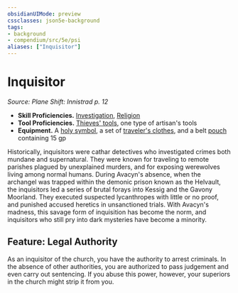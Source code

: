```yaml
---
obsidianUIMode: preview
cssclasses: json5e-background
tags:
- background
- compendium/src/5e/psi
aliases: ["Inquisitor"]
---
```

# Inquisitor
*Source: Plane Shift: Innistrad p. 12*  

- **Skill Proficiencies.** [Investigation](/Systems/5e/rules/skills.md#Investigation), [Religion](/Systems/5e/rules/skills.md#Religion)  
- **Tool Proficiencies.** [Thieves' tools](/Systems/5e/items/thieves-tools.md), one type of artisan's tools  
- **Equipment.** A [holy symbol](/Systems/5e/items/holy-symbol.md), a set of [traveler's clothes](/Systems/5e/items/travelers-clothes.md), and a belt [pouch](/Systems/5e/items/pouch.md) containing 15 gp  

Historically, inquisitors were cathar detectives who investigated crimes both mundane and supernatural. They were known for traveling to remote parishes plagued by unexplained murders, and for exposing werewolves living among normal humans. During Avacyn's absence, when the archangel was trapped within the demonic prison known as the Helvault, the inquisitors led a series of brutal forays into Kessig and the Gavony Moorland. They executed suspected lycanthropes with little or no proof, and punished accused heretics in unsanctioned trials. With Avacyn's madness, this savage form of inquisition has become the norm, and inquisitors who still pry into dark mysteries have become a minority.

## Feature: Legal Authority

As an inquisitor of the church, you have the authority to arrest criminals. In the absence of other authorities, you are authorized to pass judgement and even carry out sentencing. If you abuse this power, however, your superiors in the church might strip it from you.